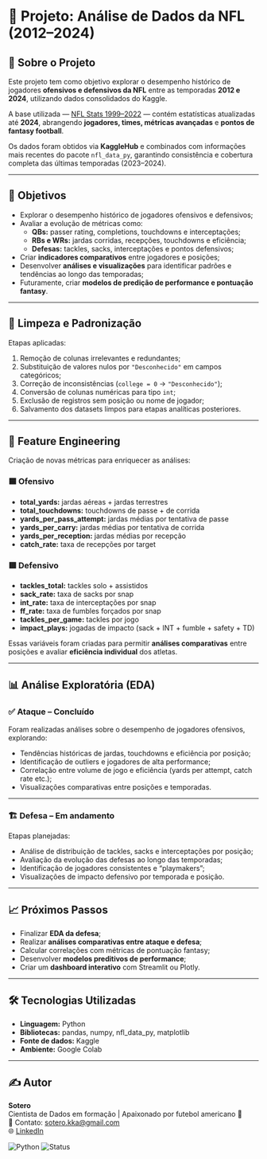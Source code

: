 # 🏈 Projeto: Análise de Dados da NFL (2012–2024)

## 📘 Sobre o Projeto
Este projeto tem como objetivo explorar o desempenho histórico de jogadores **ofensivos e defensivos da NFL** entre as temporadas **2012 e 2024**, utilizando dados consolidados do Kaggle.

A base utilizada — [NFL Stats 1999–2022](https://www.kaggle.com/datasets/philiphyde1/nfl-stats-1999-2022) — contém estatísticas atualizadas até **2024**, abrangendo **jogadores, times, métricas avançadas** e **pontos de fantasy football**.

Os dados foram obtidos via **KaggleHub** e combinados com informações mais recentes do pacote `nfl_data_py`, garantindo consistência e cobertura completa das últimas temporadas (2023–2024).

---

## 🎯 Objetivos

- Explorar o desempenho histórico de jogadores ofensivos e defensivos;  
- Avaliar a evolução de métricas como:
  - **QBs:** passer rating, completions, touchdowns e interceptações;  
  - **RBs e WRs:** jardas corridas, recepções, touchdowns e eficiência;  
  - **Defesas:** tackles, sacks, interceptações e pontos defensivos;  
- Criar **indicadores comparativos** entre jogadores e posições;  
- Desenvolver **análises e visualizações** para identificar padrões e tendências ao longo das temporadas;  
- Futuramente, criar **modelos de predição de performance e pontuação fantasy**.

---

## 🧹 Limpeza e Padronização

Etapas aplicadas:

1. Remoção de colunas irrelevantes e redundantes;  
2. Substituição de valores nulos por `"Desconhecido"` em campos categóricos;  
3. Correção de inconsistências (`college = 0` → `"Desconhecido"`);  
4. Conversão de colunas numéricas para tipo `int`;  
5. Exclusão de registros sem posição ou nome de jogador;  
6. Salvamento dos datasets limpos para etapas analíticas posteriores.

---

## 🧠 Feature Engineering

Criação de novas métricas para enriquecer as análises:

### 🟦 Ofensivo
- **total_yards:** jardas aéreas + jardas terrestres  
- **total_touchdowns:** touchdowns de passe + de corrida  
- **yards_per_pass_attempt:** jardas médias por tentativa de passe  
- **yards_per_carry:** jardas médias por tentativa de corrida  
- **yards_per_reception:** jardas médias por recepção  
- **catch_rate:** taxa de recepções por target  

### 🟥 Defensivo
- **tackles_total:** tackles solo + assistidos  
- **sack_rate:** taxa de sacks por snap  
- **int_rate:** taxa de interceptações por snap  
- **ff_rate:** taxa de fumbles forçados por snap  
- **tackles_per_game:** tackles por jogo  
- **impact_plays:** jogadas de impacto (sack + INT + fumble + safety + TD)  

Essas variáveis foram criadas para permitir **análises comparativas** entre posições e avaliar **eficiência individual** dos atletas.

---

## 📊 Análise Exploratória (EDA)

### ✅ **Ataque – Concluído**
Foram realizadas análises sobre o desempenho de jogadores ofensivos, explorando:
- Tendências históricas de jardas, touchdowns e eficiência por posição;   
- Identificação de outliers e jogadores de alta performance;  
- Correlação entre volume de jogo e eficiência (yards per attempt, catch rate etc.);  
- Visualizações comparativas entre posições e temporadas.

---

### 🏗️ **Defesa – Em andamento**
Etapas planejadas:
- Análise de distribuição de tackles, sacks e interceptações por posição;  
- Avaliação da evolução das defesas ao longo das temporadas;  
- Identificação de jogadores consistentes e “playmakers”;  
- Visualizações de impacto defensivo por temporada e posição.

---

## 📈 Próximos Passos

- Finalizar **EDA da defesa**;  
- Realizar **análises comparativas entre ataque e defesa**;  
- Calcular correlações com métricas de pontuação fantasy;  
- Desenvolver **modelos preditivos de performance**;  
- Criar um **dashboard interativo** com Streamlit ou Plotly.

---

## 🛠️ Tecnologias Utilizadas

- **Linguagem:** Python  
- **Bibliotecas:** pandas, numpy, nfl_data_py, matplotlib
- **Fonte de dados:** Kaggle
- **Ambiente:** Google Colab  

---

## ✍️ Autor
**Sotero**  
Cientista de Dados em formação | Apaixonado por futebol americano 🏈  
📧 Contato: sotero.kka@gmail.com  
🌐 [LinkedIn](https://www.linkedin.com/in/carlos-sotero/)

![Python](https://img.shields.io/badge/Python-3.10+-blue.svg)
![Status](https://img.shields.io/badge/Status-Em_Desenvolvimento-yellow)



